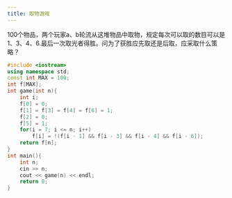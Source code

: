 ```yaml
---
title: 取物游戏
---
```

100个物品，两个玩家a、b轮流从这堆物品中取物，规定每次可以取的数目可以是1、3、4、6.最后一次取光者得胜。问为了获胜应先取还是后取，应采取什么策略？

```c++
#include <iostream>
using namespace std;
const int MAX = 100;
int f[MAX];
int game(int n){
	int i;
	f[0] = 0;
	f[1] = f[3] = f[4] = f[6] = 1;
	f[2] = 0;
	f[5] = 1;
	for(i = 7; i <= n; i++)
		f[i] = !(f[i - 1] && f[i - 3] && f[i - 4] && f[i - 6]);
	return f[n];
}
int main(){
	int n;
	cin >> n;
	cout << game(n) << endl;
	return 0;
}
```
